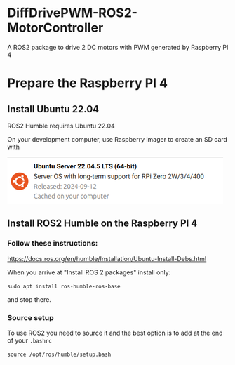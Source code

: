 # DiffDrivePWM-ROS2-MotorController
A ROS2 package to drive 2 DC motors with PWM generated by Raspberry PI 4

# Prepare the Raspberry PI 4

## Install Ubuntu 22.04

ROS2 Humble requires Ubuntu 22.04

On your development computer, use Raspberry imager to create an SD card with 

![](docs/ubuntu.png)

## Install ROS2 Humble on the Raspberry PI 4

### Follow these instructions:

https://docs.ros.org/en/humble/Installation/Ubuntu-Install-Debs.html

When you arrive at "Install ROS 2 packages" install only:

`sudo apt install ros-humble-ros-base`

and stop there.

### Source setup

To use ROS2 you need to source it and the best option is to add at the end of your `.bashrc`

`source /opt/ros/humble/setup.bash`

